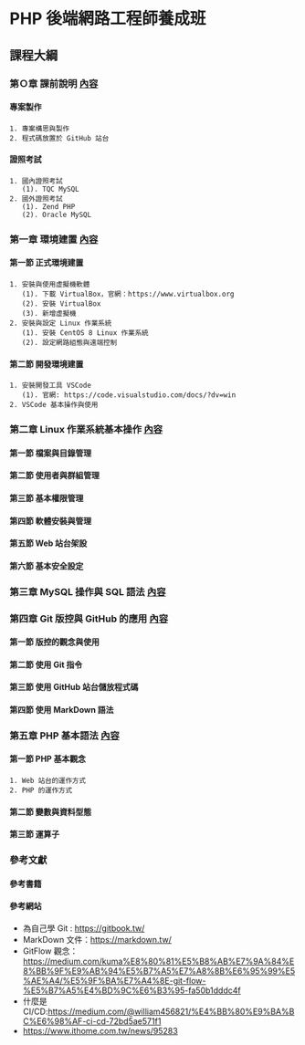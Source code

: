 # PHP 後端網路工程師養成班
## 課程大綱
### 第Ｏ章 課前說明 [內容](ch0/README.md)
#### 專案製作
    1. 專案構思與製作
    2. 程式碼放置於 GitHub 站台
#### 證照考試
    1. 國內證照考試
       (1). TQC MySQL
    2. 國外證照考試
       (1). Zend PHP
       (2). Oracle MySQL  
### 第一章 環境建置 [內容](ch1/README.md)
<!-- include(Ch1/index) -->
#### 第一節 正式環境建置
    1. 安裝與使用虚擬機軟體
       (1). 下載 VirtualBox，官網：https://www.virtualbox.org 
       (2). 安裝 VirtualBox
       (3). 新增虚擬機
    2. 安裝與設定 Linux 作業系統
       (1). 安裝 CentOS 8 Linux 作業系統
       (2). 設定網路組態與遠端控制
#### 第二節 開發環境建置
    1. 安裝開發工具 VSCode 
       (1). 官網: https://code.visualstudio.com/docs/?dv=win
    2. VSCode 基本操作與使用
### 第二章 Linux 作業系統基本操作 [內容](ch2/README.md)
#### 第一節 檔案與目錄管理
#### 第二節 使用者與群組管理
#### 第三節 基本權限管理
#### 第四節 軟體安裝與管理
#### 第五節 Web 站台架設
#### 第六節 基本安全設定

### 第三章 MySQL 操作與 SQL 語法 [內容](ch3/README.md)

### 第四章 Git 版控與 GitHub 的應用 [內容](ch4/README.md)
#### 第一節 版控的觀念與使用
#### 第二節 使用 Git 指令
#### 第三節 使用 GitHub 站台儲放程式碼
#### 第四節 使用 MarkDown 語法

### 第五章 PHP 基本語法 [內容](ch5/README.md)
#### 第一節 PHP 基本觀念
    1. Web 站台的運作方式
    2. PHP 的運作方式
#### 第二節 變數與資料型態
#### 第三節 運算子

### 參考文獻
#### 參考書籍
#### 參考網站
+ 為自己學 Git : https://gitbook.tw/
+ MarkDown 文件：https://markdown.tw/
+ GitFlow 觀念：https://medium.com/kuma%E8%80%81%E5%B8%AB%E7%9A%84%E8%BB%9F%E9%AB%94%E5%B7%A5%E7%A8%8B%E6%95%99%E5%AE%A4/%E5%9F%BA%E7%A4%8E-git-flow-%E5%B7%A5%E4%BD%9C%E6%B3%95-fa50b1dddc4f
+ 什麼是 CI/CD:https://medium.com/@william456821/%E4%BB%80%E9%BA%BC%E6%98%AF-ci-cd-72bd5ae571f1
+ https://www.ithome.com.tw/news/95283